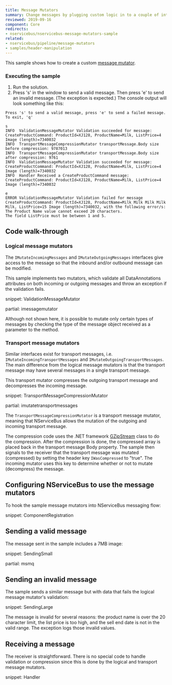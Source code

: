 ```yaml
---
title: Message Mutators
summary: Change messages by plugging custom logic in to a couple of interfaces, encrypting as required.
reviewed: 2019-09-16
component: Core
redirects:
- nservicebus/nservicebus-message-mutators-sample
related:
- nservicebus/pipeline/message-mutators
- samples/header-manipulation
---
```



This sample shows how to create a custom [message mutator](/nservicebus/pipeline/message-mutators.md).

### Executing the sample

 1. Run the solution.
 1. Press 's' in the window to send a valid message. Then press 'e' to send an invalid message. (The exception is expected.) The console output will look something like this:

```
Press 's' to send a valid message, press 'e' to send a failed message. To exit, 'q'

s
INFO  ValidationMessageMutator Validation succeeded for message: CreateProductCommand: ProductId=XJ128, ProductName=Milk, ListPrice=4 Image (length)=7340032
INFO  TransportMessageCompressionMutator transportMessage.Body size before compression: 9787013
INFO  TransportMessageCompressionMutator transportMessage.Body size after compression: 9761
INFO  ValidationMessageMutator Validation succeeded for message: CreateProductCommand: ProductId=XJ128, ProductName=Milk, ListPrice=4 Image (length)=7340032
INFO  Handler Received a CreateProductCommand message: CreateProductCommand: ProductId=XJ128, ProductName=Milk, ListPrice=4 Image (length)=7340032

e
ERROR ValidationMessageMutator Validation failed for message CreateProductCommand: ProductId=XJ128, ProductName=Milk Milk Milk Milk Milk, ListPrice=15 Image (length)=7340032, with the following error/s:
The Product Name value cannot exceed 20 characters.
The field ListPrice must be between 1 and 5.
```

## Code walk-through

### Logical message mutators

The `IMutateIncomingMessages` and `IMutateOutgoingMessages` interfaces give access to the message so that the inbound and/or outbound message can be modified.

This sample implements two mutators, which validate all DataAnnotations attributes on both incoming or outgoing messages and throw an exception if the validation fails.

snippet: ValidationMessageMutator

partial: imessagemutator

Although not shown here, it is possible to mutate only certain types of messages by checking the type of the message object received as a parameter to the method.

### Transport message mutators

Similar interfaces exist for transport messages, i.e. `IMutateIncomingTransportMessages` and `IMutateOutgoingTransportMessages`. The main difference from the logical message mutators is that the transport message may have several messages in a single transport message.

This transport mutator compresses the outgoing transport message and decompresses the incoming message.

snippet: TransportMessageCompressionMutator

partial: imutatetransportmessages

The `TransportMessageCompressionMutator` is a transport message mutator, meaning that NServiceBus allows the mutation of the outgoing and incoming transport message.

The compression code uses the .NET framework [GZipStream](https://msdn.microsoft.com/en-us/library/system.io.compression.gzipstream.aspx) class to do the compression. After the compression is done, the compressed array is placed back in the transport message Body property. The sample then signals to the receiver that the transport message was mutated (compressed) by setting the header key `IWasCompressed` to "true". The incoming mutator uses this key to determine whether or not to mutate (decompress) the message.

## Configuring NServiceBus to use the message mutators

To hook the sample message mutators into NServiceBus messaging flow:

snippet: ComponentRegistration


## Sending a valid message

The message sent in the sample includes a 7MB image:

snippet: SendingSmall

partial: msmq

## Sending an invalid message

The sample sends a similar message but with data that fails the logical message mutator's validation:

snippet: SendingLarge

The message is invalid for several reasons: the product name is over the 20 character limit, the list price is too high, and the sell end date is not in the valid range. The exception logs those invalid values.

## Receiving a message

The receiver is straightforward. There is no special code to handle validation or compression since this is done by the logical and transport message mutators.

snippet: Handler